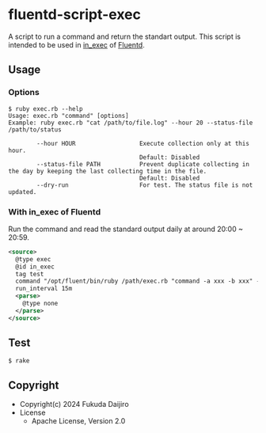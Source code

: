 # fluentd-script-exec

A script to run a command and return the standart output.
This script is intended to be used in [in_exec](https://docs.fluentd.org/input/exec) of [Fluentd](https://www.fluentd.org/).

## Usage

### Options

```console
$ ruby exec.rb --help
Usage: exec.rb "command" [options]
Example: ruby exec.rb "cat /path/to/file.log" --hour 20 --status-file /path/to/status

        --hour HOUR                  Execute collection only at this hour.
                                     Default: Disabled
        --status-file PATH           Prevent duplicate collecting in the day by keeping the last collecting time in the file.
                                     Default: Disabled
        --dry-run                    For test. The status file is not updated.
```

### With in_exec of Fluentd

Run the command and read the standard output daily at around 20:00 ~ 20:59.

```xml
<source>
  @type exec
  @id in_exec
  tag test
  command "/opt/fluent/bin/ruby /path/exec.rb "command -a xxx -b xxx" --hour 20 --status-file /path/status"
  run_interval 15m
  <parse>
    @type none
  </parse>
</source>
```

## Test

```console
$ rake
```

## Copyright

* Copyright(c) 2024 Fukuda Daijiro
* License
  * Apache License, Version 2.0
